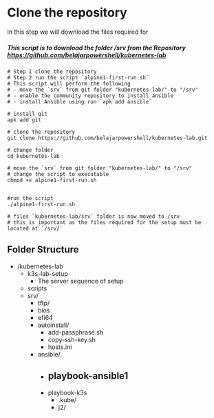 # Clone the repository

In this step we will download the files required for 

#####  This script is to download the folder /srv from the Repository https://github.com/belajarpowershell/kubernetes-lab

```
# Step 1 clone the repository
# Step 2 run the script `alpine1-first-run.sh`
# This script will perform the following
# - move the `srv` from git folder "kubernetes-lab/" to "/srv" 
# - enable the community repository to install ansible
# - install Ansible using run `apk add ansible`

# install git 
apk add git

# clone the repository
git clone https://github.com/belajarpowershell/kubernetes-lab.git

# change folder
cd kubernetes-lab

# move the `srv` from git folder "kubernetes-lab/" to "/srv" 
# change the script to executable
chmod +x alpine1-first-run.sh


#run the script 
./alpine1-first-run.sh

# files `kubernetes-lab/srv` folder is now moved to /srv
# this is important as the files required for the setup must be located at `/srv/`

```





## Folder Structure

- /kubernetes-lab
    - k3s-lab-setup
      - The server sequence of setup
  - scripts
  - srv/
      - tftp/
      - bios
      - efi64
    - autoinstall/
      - add-passphrase.sh
      - copy-ssh-key.sh
      - hosts.ini
    - ansible/
      - playbook-ansible1
        - 
      - playbook-k3s
        - .kube/
        - j2/


```
